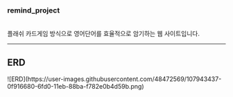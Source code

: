 <h3>remind_project</h3>
<br>플래쉬 카드게임 방식으로 영어단어를 효율적으로 암기하는 웹 사이트입니다.
<hr>
<h2>ERD</h2>
![ERD](https://user-images.githubusercontent.com/48472569/107943437-0f916680-6fd0-11eb-88ba-f782e0b4d59b.png)
